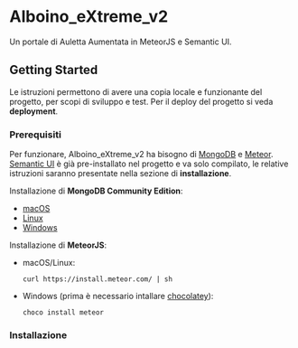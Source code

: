# Alboino_eXtreme_v2
Un portale di Auletta Aumentata in MeteorJS e Semantic UI.

## Getting Started
Le istruzioni permettono di avere una copia locale e funzionante del progetto, per scopi di sviluppo e test. Per il deploy del progetto si veda __deployment__.

### Prerequisiti
Per funzionare, Alboino_eXtreme_v2 ha bisogno di [MongoDB](https://www.mongodb.com/it) e [Meteor](https://www.meteor.com/). 
[Semantic UI](https://semantic-ui.com/) è già pre-installato nel progetto e va solo compilato, le relative istruzioni saranno presentate nella sezione di __installazione__.

Installazione di __MongoDB Community Edition__:
* [macOS](https://docs.mongodb.com/getting-started/shell/tutorial/install-mongodb-on-os-x/)
* [Linux](https://docs.mongodb.com/getting-started/shell/tutorial/install-on-linux/)
* [Windows](https://docs.mongodb.com/getting-started/shell/tutorial/install-mongodb-on-windows/)

Installazione di __MeteorJS__:
* macOS/Linux:

   ```
   curl https://install.meteor.com/ | sh
   ```

* Windows (prima è necessario intallare [chocolatey](https://chocolatey.org/install)):

   ```
   choco install meteor
   ```

### Installazione
